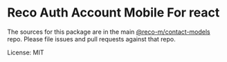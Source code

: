 Reco Auth Account Mobile For react
=======

The sources for this package are in the main [@reco-m/contact-models](http://192.168.1.247/summary/framework%2FRECO8.Mobile.git) repo. Please file issues and pull requests against that repo.

License: MIT
